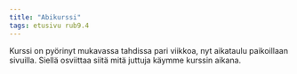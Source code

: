 ```yaml
---
title: "Abikurssi"
tags: etusivu rub9.4
---
```


Kurssi on pyörinyt mukavassa tahdissa pari viikkoa, nyt aikataulu paikoillaan sivuilla. Siellä osviittaa siitä mitä juttuja käymme kurssin aikana.